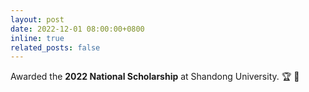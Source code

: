 ```yaml
---
layout: post
date: 2022-12-01 08:00:00+0800
inline: true
related_posts: false
---
```


Awarded the **2022 National Scholarship** at Shandong University.
:trophy: :tada:
